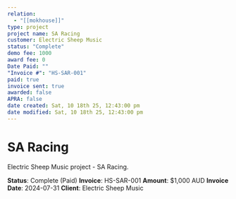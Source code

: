 ```yaml
---
relation:
  - "[[mokhouse]]"
type: project
project name: SA Racing
customer: Electric Sheep Music
status: "Complete"
demo fee: 1000
award fee: 0
Date Paid: ""
"Invoice #": "HS-SAR-001"
paid: true
invoice sent: true
awarded: false
APRA: false
date created: Sat, 10 18th 25, 12:43:00 pm
date modified: Sat, 10 18th 25, 12:43:00 pm
---
```


# SA Racing

Electric Sheep Music project - SA Racing.

**Status**: Complete (Paid)
**Invoice**: HS-SAR-001
**Amount**: $1,000 AUD
**Invoice Date**: 2024-07-31
**Client**: Electric Sheep Music
